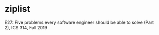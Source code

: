 # ziplist
E27: Five problems every software engineer should be able to solve (Part 2), ICS 314, Fall 2019
